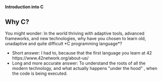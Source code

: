 <p align="center">
  <h4> Introduction into C </h4>
</p>
<p>
  <h2> Why C? </h2>
  You might wonder: In the world thriving with adaptive tools, advanced frameworks,
  and new technologies, why have you chosen to learn old, unadaptive and quite difficult
  *C programming language*?
  <ul>
    <li>Short answer: I had to, because that the first language you learn at 42 <a>https://www.42network.org/about-us/</a></li>
    <li>Long and more accurate answer: To understand the roots of all the modern technology, and what actually happens
        "under the hood" , when the code is being executed.</li>
  </ul>  
</p>


